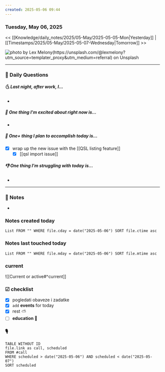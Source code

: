 ```yaml
---
created: 2025-05-06 09:44
---
```

### **Tuesday**, May 06, 2025

<< [[Knowledge/daily_notes/2025/05-May/2025-05-05-Mon|Yesterday]] | [[Timestamps/2025/05-May/2025-05-07-Wednesday|Tomorrow]] >>

![photo by Lex Melony(https://unsplash.com/@lexmelony?utm_source=templater_proxy&utm_medium=referral) on Unsplash](https://images.unsplash.com/photo-1629970815849-402b18449245?crop=entropy&cs=srgb&fm=jpg&ixid=M3w2NDU1OTF8MHwxfHJhbmRvbXx8fHx8fHx8fDE3NDY1MTc0NTV8&ixlib=rb-4.1.0&q=85&w=200&h=200)
___
### 📅 Daily Questions
##### 🌜 **Last night, after work, I...**
- 

##### 🙌 **One thing I'm excited about right now is...**
- 

##### 🚀 **One+ thing I plan to accomplish today is...**
- [x] wrap up the new issue with the [[QSL listing feature]]
	- [x] [[qsl import issue]]

##### 👎 **One thing I'm struggling with today is...**
- 

---
### 📝 Notes
- 

### Notes created today
```dataview
List FROM "" WHERE file.cday = date("2025-05-06") SORT file.ctime asc
```

### Notes last touched today
```dataview
List FROM "" WHERE file.mday = date("2025-05-06") SORT file.mtime asc
`````
### **current**
![[Current or active#^current]]

### ☑ checklist
- [x] pogledati  obaveze i zadatke
- [x] `add` **events** for today
- [x] rest ⛅ 
- [ ] **education 🎒**

### 🎙

```dataview
TABLE WITHOUT ID
file.link as call, scheduled
FROM #call
WHERE scheduled > date("2025-05-06") AND scheduled < date("2025-05-07")
SORT scheduled
```
